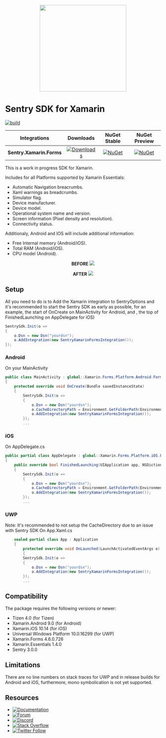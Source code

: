 <p align="center">
  <a href="https://sentry.io" target="_blank" align="center">
    <img src="https://sentry-brand.storage.googleapis.com/sentry-logo-black.png" width="280">
  </a>
  <br />
</p>
 
Sentry SDK for Xamarin
===========

[![build](https://github.com/getsentry/sentry-dotnet-xamarin/workflows/build/badge.svg?branch=main)](https://github.com/getsentry/sentry-dotnet-xamarin/actions?query=branch%3Amain)

|      Integrations             |    Downloads     |    NuGet Stable     |    NuGet Preview     |
| ----------------------------- | :-------------------: | :-------------------: | :-------------------: |
|  **Sentry.Xamarin.Forms**     | [![Downloads](https://img.shields.io/nuget/dt/Sentry.Xamarin.Forms.svg)](https://www.nuget.org/packages/Sentry.Xamarin.Forms) | [![NuGet](https://img.shields.io/nuget/v/Sentry.Xamarin.Forms.svg)](https://www.nuget.org/packages/Sentry.Xamarin.Forms)   |    [![NuGet](https://img.shields.io/nuget/vpre/Sentry.Xamarin.Forms.svg)](https://www.nuget.org/packages/Sentry.Xamarin.Forms)   |

This is a work in progress SDK for Xamarin.

Includes for all Platforms supported by Xamarin Essentials:
* Automatic Navigation breacrumbs.
* Xaml warnings as breadcrumbs.
* Simulator flag.
* Device manufacturer.
* Device model.
* Operational system name and version.
* Screen information (Pixel density and resolution).
* Connectivity status.

Additionaly, Android and IOS will include additional information:
* Free Internal memory (Android/iOS).
* Total RAM (Android/iOS).
* CPU model (Android).
<p align="center">
  <b>BEFORE</b>
  
  <img src=".github/before_01.png"/>
</p>
<p align="center">
  <b>AFTER</b>
  
  <img src=".github/after_01.png"/>
</p>

## Setup
All you need to do is to Add the Xamarin integration to SentryOptions and it's recommended to start the Sentry SDK as early as possible, for an example, the start of OnCreate on MainActivity for Android, and , the top of FinishedLaunching on AppDelegate for iOS)

```C#
SentrySdk.Init(o =>
{
    o.Dsn = new Dsn("yourdsn");
    o.AddIntegration(new SentryXamarinFormsIntegration());
});

```

### Android
On your MainActivity
```C#
public class MainActivity : global::Xamarin.Forms.Platform.Android.FormsAppCompatActivity
{
    protected override void OnCreate(Bundle savedInstanceState)
    {
        SentrySdk.Init(o =>
        {
            o.Dsn = new Dsn("yourdsn");
            o.CacheDirectoryPath = Environment.GetFolderPath(Environment.SpecialFolder.LocalApplicationData);
            o.AddIntegration(new SentryXamarinFormsIntegration());
        });
        ...
```

### iOS
On AppDelegate.cs
```C#
public partial class AppDelegate : global::Xamarin.Forms.Platform.iOS.FormsApplicationDelegate
{
    public override bool FinishedLaunching(UIApplication app, NSDictionary options)
    {
        SentrySdk.Init(o =>
        {
            o.Dsn = new Dsn("yourdsn");
            o.CacheDirectoryPath = Environment.GetFolderPath(Environment.SpecialFolder.LocalApplicationData);
            o.AddIntegration(new SentryXamarinFormsIntegration());
        });
        ...
```

### UWP
Note: It's recommended to not setup the CacheDirectory due to an issue with Sentry SDK
On App.Xaml.cs
```C#
    sealed partial class App : Application
    {
        protected override void OnLaunched(LaunchActivatedEventArgs e)
        {
        SentrySdk.Init(o =>
        {
            o.Dsn = new Dsn("yourdsn");
            o.AddIntegration(new SentryXamarinFormsIntegration());
        });
        ...        
```

## Compatibility

The package requires the following versions or newer:

* Tizen 4.0 (for Tizen)
* Xamarin.Android 9.0 (for Android)
* Xamarin.iOS 10.14 (for iOS)
* Universal Windows Platform 10.0.16299 (for UWP)
* Xamarin.Forms 4.6.0.726
* Xamarin.Essentials 1.4.0
* Sentry 3.0.0


## Limitations

There are no line numbers on stack traces for UWP and in release builds for Android and iOS, furthermore, mono symbolication is not yet supported.

## Resources

* [![Documentation](https://img.shields.io/badge/documentation-sentry.io-green.svg)](https://docs.sentry.io/platforms/dotnet/)
* [![Forum](https://img.shields.io/badge/forum-sentry-green.svg)](https://forum.sentry.io/c/sdks)
* [![Discord](https://img.shields.io/discord/621778831602221064)](https://discord.gg/Ww9hbqr)
* [![Stack Overflow](https://img.shields.io/badge/stack%20overflow-sentry-green.svg)](http://stackoverflow.com/questions/tagged/sentry)
* [![Twitter Follow](https://img.shields.io/twitter/follow/getsentry?label=getsentry&style=social)](https://twitter.com/intent/follow?screen_name=getsentry)
